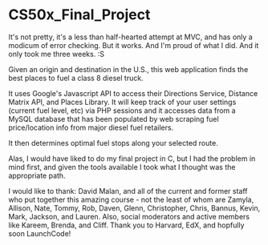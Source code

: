 # CS50x_Final_Project

It's not pretty, it's a less than half-hearted attempt at MVC, and has only a modicum of error checking.  But it works.  And I'm proud of what I did.  And it only took me three weeks.  :S

Given an origin and destination in the U.S., this web application finds the best places to fuel a class 8 diesel truck.

It uses Google's Javascript API to access their Directions Service, Distance Matrix API, and Places Library.  It will keep track of your user settings (current fuel level, etc) via PHP sessions and it accesses data from a MySQL database that has been populated by web scraping fuel price/location info from major diesel fuel retailers.

It then determines optimal fuel stops along your selected route.

Alas, I would have liked to do my final project in C, but I had the problem in mind first, and given the tools available I took what I thought was the appropriate path.

I would like to thank:
David Malan, and all of the current and former staff who put together this amazing course - not the least of whom are Zamyla, Allison, Nate, Tommy, Rob, Daven, Glenn, Christopher, Chris, Bannus, Kevin, Mark, Jackson, and Lauren.
Also, social moderators and active members like Kareem, Brenda, and Cliff.
Thank you to Harvard, EdX, and hopfully soon LaunchCode!
